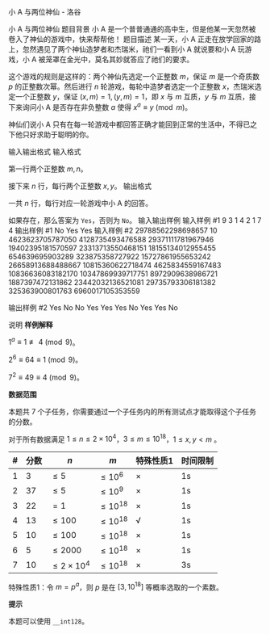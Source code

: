 



小 A 与两位神仙 - 洛谷














小 A 与两位神仙
题目背景
小 A 是一个普普通通的高中生，但是他某一天忽然被卷入了神仙的游戏中，快来帮帮他！
题目描述
某一天，小 A 正走在放学回家的路上，忽然遇见了两个神仙造梦者和杰瑞米，祂们一看到小 A 就说要和小 A 玩游戏，小 A 被笼罩在金光中，莫名其妙就答应了祂们的要求。

这个游戏的规则是这样的：两个神仙先选定一个正整数 $m$，保证 $m$ 是一个奇质数 $p$ 的正整数次幂。然后进行 $n$ 轮游戏，每轮中造梦者选定一个正整数 $x$，杰瑞米选定一个正整数 $y$，保证 $(x, m) = 1, (y, m) = 1$，即 $x$ 与 $m$ 互质，$y$ 与 $m$ 互质，接下来询问小 A 是否存在非负整数 $a$ 使得 $x^a \equiv y \pmod{m}$。

神仙们说小 A 只有在每一轮游戏中都回答正确才能回到正常的生活中，不得已之下他只好求助于聪明的你。

输入输出格式
输入格式

第一行两个正整数 $m, n$。

接下来 $n$ 行，每行两个正整数 $x, y$。
输出格式

一共 $n$ 行，每行对应一轮游戏中小 A 的回答。

如果存在，那么答案为 `Yes`，否则为 `No`。
输入输出样例
输入样例 #1
9 3
1 4
2 1
7 4
输出样例 #1
No
Yes
Yes
输入样例 #2
29788562298698657 10
4623623705787050 4128735493476588
29371111781967946 19402395181570597
23313713550468151 18155134012955455
654639695903289 323875358727922
15727861955653242 26658913688488667
10815360622718474 4625834559167483
10836636083182170 10347869939717751
8972909638986721 1887397472131862
23442032136521081 29735793306181382
325363900801763 6960017105353559

输出样例 #2
Yes
No
No
Yes
Yes
Yes
No
Yes
Yes
No

说明
**样例解释**

$1^a \equiv 1 \not \equiv 4 \pmod {9}$。

$2^6 \equiv 64 \equiv 1 \pmod {9}$。

$7^2 \equiv 49 \equiv 4 \pmod {9}$。

**数据范围**

本题共 $7$ 个子任务，你需要通过一个子任务内的所有测试点才能取得这个子任务的分数。

对于所有数据满足 $1\le n\le 2\times 10^4$，$3\le m \le 10^{18}$，$1 \le x, y < m$ 。

| #    | 分数 | $n$                      | $m$                 | 特殊性质1 | 时间限制 |
| ---- | ---- | ------------------------ | ------------------- | --------- | --------- |
| 1    | 3    | $\le 5$            | $\le 10^6$    | ×         |  1s |
| 2    | 37   | $\le 5$            | $\le 10^9$    | ×         | 1s |
| 3    | 22   | $= 1$                    | $\le 10^{18}$ | ×         | 1s |
| 4    | 13   | $\le 100$          | $\le 10^{18}$ | √         | 1s |
| 5    | 10   | $\le 100$          | $\le 10^{18}$ | ×         | 1s |
| 6    | 5   | $\le 2000$         | $\le 10^{18}$ | ×         | 1s |
| 7    | 10   | $\le 2\times 10^4$ | $\le 10^{18}$ | ×         | 3s |

特殊性质1：令 $m = p^{a}$，则 $p$ 是在 $[3, 10^{18}]$ 等概率选取的一个素数。

**提示**

本题可以使用 `__int128`。






